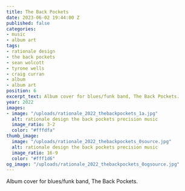 ```yaml
---
title: The Back Pockets
date: 2023-06-02 19:44:00 Z
published: false
categories:
- music
- album art
tags:
- rationale design
- the back pockets
- sean wolcott
- tyrone wells
- craig curran
- album
- album art
position: 6
excerpt_text: Album cover for blues/funk band, The Back Pockets.
year: 2022
images:
- image: "/uploads/rationale_2022_thebackpockets_1a.jpg"
  alt: rationale design the back pockets precision music
  image_ratio: 3-2
  color: "#fffdfa"
thumb_image:
  image: "/uploads/rationale_2022_thebackpockets_0source.jpg"
  alt: rationale design the back pockets precision music
  image_ratio: 16-9
  color: "#fff1d6"
og_image: "/uploads/rationale_2022_thebackpockets_0ogsource.jpg"
---
```


Album cover for blues/funk band, The Back Pockets.